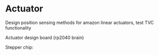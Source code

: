 # Actuator 
Design position sensing methods for amazon linear actuators, test TVC functionality

Actuator design board (rp2040 brain)

Stepper chip: 